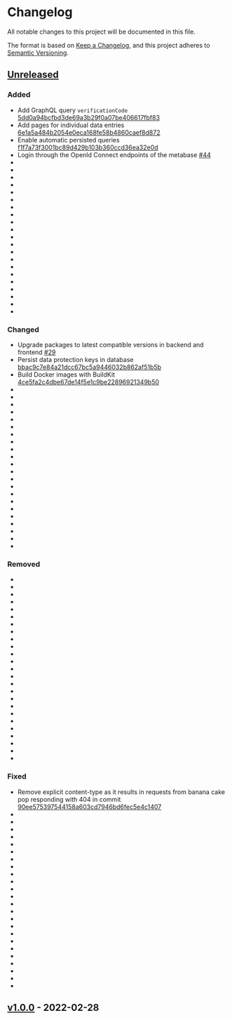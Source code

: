 # Changelog

All notable changes to this project will be documented in this file.

The format is based on [Keep a Changelog](https://keepachangelog.com/en/1.0.0/),
and this project adheres to [Semantic Versioning](https://semver.org/spec/v2.0.0.html).

## [Unreleased]

### Added

- Add GraphQL query `verificationCode` [5dd0a94bcfbd3de69a3b29f0a07be406617fbf83](https://github.com/building-envelope-data/database/commit/5dd0a94bcfbd3de69a3b29f0a07be406617fbf83)
- Add pages for individual data entries [6e1a5a484b2054e0eca168fe58b4860caef8d872](https://github.com/building-envelope-data/database/commit/6e1a5a484b2054e0eca168fe58b4860caef8d872)
- Enable automatic persisted queries [f1f7a73f3001bc89d429b103b360ccd36ea32e0d](https://github.com/building-envelope-data/database/commit/f1f7a73f3001bc89d429b103b360ccd36ea32e0d)
- Login through the OpenId Connect endpoints of the metabase [#44](https://github.com/building-envelope-data/database/pull/44)
-
-
-
-
-
-
-
-
-
-
-
-
-
-
-
-
-
-
-
-
-

### Changed

- Upgrade packages to latest compatible versions in backend and frontend [#29](https://github.com/building-envelope-data/database/pull/29)
- Persist data protection keys in database [bbac9c7e84a21dcc67bc5a9446032b862af51b5b](https://github.com/building-envelope-data/database/commit/bbac9c7e84a21dcc67bc5a9446032b862af51b5b)
- Build Docker images with BuildKit [4ce5fa2c4dbe67de14f5e1c9be22896921349b50](https://github.com/building-envelope-data/database/commit/4ce5fa2c4dbe67de14f5e1c9be22896921349b50)
-
-
-
-
-
-
-
-
-
-
-
-
-
-
-
-
-
-
-
-
-
-

### Removed

-
-
-
-
-
-
-
-
-
-
-
-
-
-
-
-
-
-
-
-
-
-
-
-
-

### Fixed

- Remove explicit content-type as it results in requests from banana cake pop responding with 404 in commit [90ee575397544158a603cd7946bd6fec5e4c1407](https://github.com/building-envelope-data/database/commit/90ee575397544158a603cd7946bd6fec5e4c1407)
-
-
-
-
-
-
-
-
-
-
-
-
-
-
-
-
-
-
-
-
-
-
-
-

## [v1.0.0] - 2022-02-28

[Unreleased]: https://github.com/building-envelope-data/database/compare/v1.0.0...HEAD

[v1.0.0]: https://github.com/building-envelope-data/database/compare/352f44e492ca66d7835970cdf007b2897e686e30...v1.0.0
